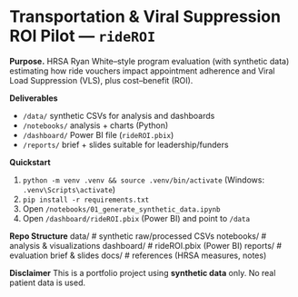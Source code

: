 # Transportation & Viral Suppression ROI Pilot — `rideROI`

**Purpose.** HRSA Ryan White–style program evaluation (with synthetic data) estimating how ride vouchers impact appointment adherence and Viral Load Suppression (VLS), plus cost–benefit (ROI).

**Deliverables**
- `/data/` synthetic CSVs for analysis and dashboards
- `/notebooks/` analysis + charts (Python)
- `/dashboard/` Power BI file (`rideROI.pbix`)
- `/reports/` brief + slides suitable for leadership/funders

**Quickstart**
1) `python -m venv .venv && source .venv/bin/activate` (Windows: `.venv\Scripts\activate`)
2) `pip install -r requirements.txt`
3) Open `/notebooks/01_generate_synthetic_data.ipynb`
4) Open `/dashboard/rideROI.pbix` (Power BI) and point to `/data`

**Repo Structure**
data/ # synthetic raw/processed CSVs
notebooks/ # analysis & visualizations
dashboard/ # rideROI.pbix (Power BI)
reports/ # evaluation brief & slides
docs/ # references (HRSA measures, notes)


**Disclaimer**
This is a portfolio project using **synthetic data** only. No real patient data is used.
